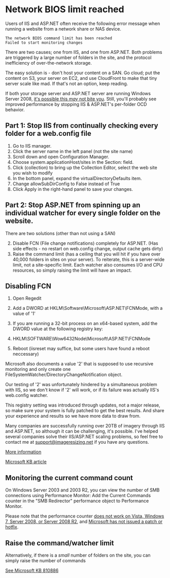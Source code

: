 # Network BIOS limit reached

Users of IIS and ASP.NET often receive the following error message when running a website from a network share or NAS device.

	The network BIOS command limit has been reached
	Failed to start monitoring changes


There are two causes; one from IIS, and one from ASP.NET. Both problems are triggered by a large number of folders in the site, and the protocol inefficiency of over-the-network storage.

The easy solution is - don't host your content on a SAN. Go cloud; put the content on S3, your server on EC2, and use CloudFront to make that tiny server scale like mad. If that's not an option, keep reading.

If both your storage server and ASP.NET server are running Windows Server 2008, [it's possible this *may* not bite you](http://www.iis.net/learn/troubleshoot/performance-issues/troubleshooting-smb-netbios-fcn-limit-issues-with-remote-content). Still, you'll probably see improved performance by stopping IIS & ASP.NET's per-folder OCD behavior.

## Part 1: Stop IIS from continually checking every folder for a web.config file

1. Go to IIS manager. 
2. Click the server name in the left panel (not the site name)
3. Scroll down and open Configuration Manager. 
4. Choose system.applicationHost/sites in the Section: field.
5. Click (collection) to bring up the Collection Editor, select the web site you wish to modify
6. In the bottom panel, expand the virtualDirectoryDefaults item. 
7. Change allowSubDirConfig to False instead of True
8. Click Apply in the right-hand panel to save your changes.

## Part 2: Stop ASP.NET from spinning up an individual watcher for every single folder on the website.

There are two solutions (other than not using a SAN)

2. Disable FCN (File change notifications) completely for ASP.NET. (Has side effects - no restart on web.config change, output cache gets dirty)
3. Raise the command limit (has a ceiling that you will hit if you have over 40,000 folders in sites on your server). To reiterate, this is a server-wide limit, not a site-specific limit. Each watcher also consumes I/O and CPU resources, so simply raising the limit will have an impact.


## Disabling FCN

1. Open Regedit

2. Add a DWORD at HKLM\Software\Microsoft\ASP.NET\FCNMode, with a value of '1'

3. If you are running a 32-bit process on an x64-based system, add the DWORD value at the following registry key:

4. HKLM\SOFTWARE\Wow6432Node\Microsoft\ASP.NET\FCNMode

5. Reboot (iisreset may suffice, but some users have found a reboot neccessary)

Microsoft also documents a value '2' that is supposed to use recursive monitoring and only create one FileSystemWatcher/DirectoryChangeNotification object. 

Our testing of '2' was unfortunately hindered by a simultaneous problem with IIS, so we don't know if '2' will work, or if its failure was actually IIS's web.config watcher.

This registry setting was introduced through updates, not a major release, so make sure your system is fully patched to get the best results. And share your experience and results so we have more data to draw from. 

Many companies are successfully running over 20TB of imagery through IIS and ASP.NET, so although it can be challenging, it's possible. I've helped several companies solve their IIS/ASP.NET scaling problems, so feel free to contact me at support@imageresizing.net if you have any questions.

[More information](http://blogs.iis.net/hosterposter/archive/2006/10/30/Hosting-IIS-with-UNC-content-_2D00_-Network-BIOS-commands-and-other-errors.aspx)

[Microsoft KB article](http://support.microsoft.com/?id=911272)

## Monitoring the current command count

On Windows Server 2003 and 2003 R2, you can view the number of SMB connections using Performance Monitor: Add the Current Commands counter in the "SMB Redirector" performance object to Performance Monitor.

Please note that the performance counter [does not work on Vista, Windows 7, Server 2008, or Server 2008 R2](http://social.technet.microsoft.com/Forums/windowsserver/en-US/a36a297c-6fba-409c-af02-1878600138ef/redirector-current-commands-perfmon-counter-always-reads-zero), and [Microsoft has not issued a patch or hotfix](
http://support.microsoft.com/kb/2523382).

## Raise the command/watcher limit

Alternatively, if there is a *small* number of folders on the site, you can simply raise the number of commands

[See Microsoft KB 810886](http://support.microsoft.com/kb/810886)

